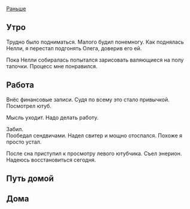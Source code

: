 [Раньше](2019.12.25.md)
## Утро
Трудно было подниматься. Малого будил понемногу. Как поднялась Нелли, я перестал подгонять Олега, доверив его ей.

Пока Нелли собиралась попытался зарисовать валяющиеся на полу тапочки. Процесс мне понравился.
## Работа
Внёс финансовые записи.
Судя по всему это стало привычкой.
Посмотрел ютуб.

Мысль уходит.
Надо делать работу.

Забил.  
Пообедал сендвичами. Надел свитер и мощно отоспался. Похоже я просто устал.

После сна приступил к просмотру левого ютубчика. Съел энерион. Надеюсь восстановиться сегодня.
## Путь домой
## Дома
